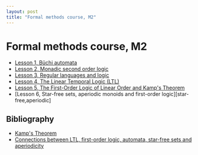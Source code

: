 ```yaml
---
layout: post
title: "Formal methods course, M2"
---
```

Formal methods course, M2
=========================

- [Lesson 1, Büchi automata](/m2mf/pdf/Buchi%20automata.pdf)
- [Lesson 2, Monadic second order logic](/m2mf/pdf/MSO.pdf)
- [Lesson 3, Regular languages and logic](/m2mf/pdf/MSO%20into%20Buchi.pdf)
- [Lesson 4, The Linear Temporal Logic (LTL)](m2mf/pdf/cours-ltl.pdf)
- [Lesson 5, The First-Order Logic of Linear Order and Kamp's Theorem][kamp]
- [Lesson 6, Star-free sets, aperiodic monoids and first-order logic][star-free,aperiodic]


Bibliography
------

- [Kamp's Theorem][kamp]
- [Connections between LTL, first-order logic, automata, star-free sets and aperiodicity][gastin]

[kamp]: http://arxiv.org/pdf/1401.2580

[gastin]: http://www.lsv.ens-cachan.fr/Publis/PAPERS/PDF/DG-WT08.pdf


